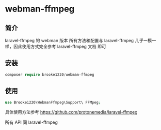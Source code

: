 # webman-ffmpeg

## 简介
laravel-ffmpeg 的 webman 版本
所有方法和配置与 laravel-ffmpeg 几乎一模一样，因此使用方式完全参考 laravel-ffmpeg 文档 即可

## 安装
```php
composer require brooke1220/webman-ffmpeg
```
## 使用
```php
use Brooke1220\WebmanFfmpeg\Support\ FFMpeg;
```

具体使用方法参考 https://github.com/protonemedia/laravel-ffmpeg

所有 API 同 laravel-ffmpeg

